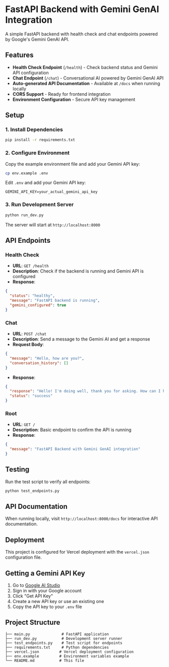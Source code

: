 # FastAPI Backend with Gemini GenAI Integration

A simple FastAPI backend with health check and chat endpoints powered by Google's Gemini GenAI API.

## Features

- **Health Check Endpoint** (`/health`) - Check backend status and Gemini API configuration
- **Chat Endpoint** (`/chat`) - Conversational AI powered by Gemini GenAI API
- **Auto-generated API Documentation** - Available at `/docs` when running locally
- **CORS Support** - Ready for frontend integration
- **Environment Configuration** - Secure API key management

## Setup

### 1. Install Dependencies

```bash
pip install -r requirements.txt
```

### 2. Configure Environment

Copy the example environment file and add your Gemini API key:

```bash
cp env.example .env
```

Edit `.env` and add your Gemini API key:

```
GEMINI_API_KEY=your_actual_gemini_api_key
```

### 3. Run Development Server

```bash
python run_dev.py
```

The server will start at `http://localhost:8000`

## API Endpoints

### Health Check

- **URL**: `GET /health`
- **Description**: Check if the backend is running and Gemini API is configured
- **Response**:

```json
{
  "status": "healthy",
  "message": "FastAPI backend is running",
  "gemini_configured": true
}
```

### Chat

- **URL**: `POST /chat`
- **Description**: Send a message to the Gemini AI and get a response
- **Request Body**:

```json
{
  "message": "Hello, how are you?",
  "conversation_history": []
}
```

- **Response**:

```json
{
  "response": "Hello! I'm doing well, thank you for asking. How can I help you today?",
  "status": "success"
}
```

### Root

- **URL**: `GET /`
- **Description**: Basic endpoint to confirm the API is running
- **Response**:

```json
{
  "message": "FastAPI Backend with Gemini GenAI integration"
}
```

## Testing

Run the test script to verify all endpoints:

```bash
python test_endpoints.py
```

## API Documentation

When running locally, visit `http://localhost:8000/docs` for interactive API documentation.

## Deployment

This project is configured for Vercel deployment with the `vercel.json` configuration file.

## Getting a Gemini API Key

1. Go to [Google AI Studio](https://aistudio.google.com/)
2. Sign in with your Google account
3. Click "Get API Key"
4. Create a new API key or use an existing one
5. Copy the API key to your `.env` file

## Project Structure

```
├── main.py              # FastAPI application
├── run_dev.py           # Development server runner
├── test_endpoints.py    # Test script for endpoints
├── requirements.txt     # Python dependencies
├── vercel.json         # Vercel deployment configuration
├── env.example         # Environment variables example
└── README.md           # This file
```
